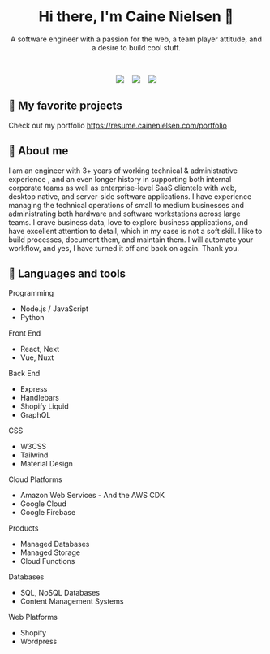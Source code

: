<h1 align="center">
  Hi there, I'm Caine Nielsen 🥑
</h1>
<p align="center">A software engineer with a passion for the web, a team player attitude, and a desire to build cool stuff.</p>
<br />
<p align="center">
  <a href="https://cainenielsen.com"><img src="https://cainenielsen.github.io/cainenielsen/portfolio.png" /></a>&nbsp;&nbsp;&nbsp;
  <a href="https://codepen.io/cainenielsen"><img src="https://cainenielsen.github.io/cainenielsen/codepen.png" /></a>&nbsp;&nbsp;&nbsp;
  <a href="https://caineandrebekah.com"><img src="https://cainenielsen.github.io/cainenielsen/caineandrebekah.png" /></a>

<h2>🌯 My favorite projects</h2>

Check out my portfolio
https://resume.cainenielsen.com/portfolio

<h2>🌮 About me</h2>

I am an engineer with 3+ years of working technical & administrative experience , and an even longer history in supporting both internal corporate teams as well as enterprise-level SaaS clientele with web, desktop native, and server-side software applications. I have experience managing the technical operations of small to medium businesses and administrating both hardware and software workstations across large teams. I crave business data, love to explore business applications, and have excellent attention to detail, which in my case is not a soft skill. I like to build processes, document them, and maintain them. I will automate your workflow, and yes, I have turned it off and back on again. Thank you.

<h2>🥪 Languages and tools</h2>

Programming
- Node.js / JavaScript
- Python

Front End
- React, Next
- Vue, Nuxt

Back End
- Express
- Handlebars
- Shopify Liquid
- GraphQL

CSS
- W3CSS
- Tailwind
- Material Design

Cloud Platforms
- Amazon Web Services - And the AWS CDK
- Google Cloud
- Google Firebase

Products
- Managed Databases
- Managed Storage
- Cloud Functions

Databases
- SQL, NoSQL Databases
- Content Management Systems

Web Platforms
- Shopify
- Wordpress
